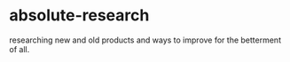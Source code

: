 # absolute-research
researching new and old products and ways to improve for the betterment of all.
